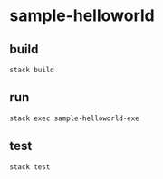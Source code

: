 # sample-helloworld

## build

```shell
stack build
```

## run

```shell
stack exec sample-helloworld-exe
```

## test

```shell
stack test
```

